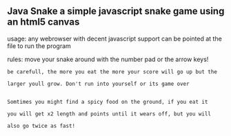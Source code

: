 Java Snake
a simple javascript snake game using an html5 canvas
---------------
usage:
	any webrowser with decent javascript support can be pointed
	at the file to run the program

rules:
	move your snake around with the number pad or the arrow keys!

	
	be carefull, the more you eat the more your score will go up but the
	
	larger youll grow. Don't run into yourself or its game over

	
	Somtimes you might find a spicy food on the ground, if you eat it
	
	you will get x2 length and points until it wears off, but you will
	
	also go twice as fast!
